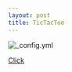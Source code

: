 ```yaml
---
layout: post
title: TicTacToe
---
```

![_config.yml](https://lh3.googleusercontent.com/-T531gIw2mwy2kAhXE4D-7Nvvhfh68oeBQzWjR7T7wg4_PHB2n0NE-WmaL4aRTbHEtccKFEOFRJLPxUIosPCA3n3-6LmJs_QL53CaYmes8IbkCyno2uIoQZbuffVx7ww8Ln0dQquHVVoHCf4owa0cLNi7aTOUq7vfZU6dYaUk2W9ZE_uAXW6vugPync3QzMP9oz70nQHgETWQyB6uOy0rAA3kgAW6kt01qOCBWiN_0Z6MrAYLXOQpHRTwyVJCtSIOOTHFQ7vHBN4UEecXP2viX0I6Q9RjB3iQ03yr-uA4JBYHhVtqeMUCsjtRn654YI80_TiCz2fc6Kf2z_s9Xy0FmRtMVFX_mv5cmiNxdUAsAh7gUZnTQ3F-MDPpneOYrqqMgi8LcvfMd30ZPgh6HsRvo14zYdUNRjG8hvihV6cCZzLXpZ6TDE5Tz5ZXeFhFby8xzfHSl9GzJQx29C2cMV_OcL9QQ-3a6a0Lv1Pt8XdNdfG3M-J7bPAy1kASqIf_EUp4OHOHdU5M_lldCa8-OtI7gmVsG93K88D_kWt9CeSVlVYNzzKpNLaNHqWL5qZWACrUMnUzrGtQlnCFP1rFtQy_VrKtFBGcA=w427-h570-no)



[Click](/tictac/)
